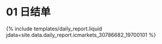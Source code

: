 # 01 日结单

{% include  templates/daily_report.liquid jdata=site.data.daily_report.icmarkets_30786682_19700101 %}